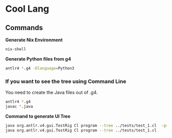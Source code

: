 # Cool Lang

## Commands
**Generate Nix Environment**
```sh
nix-shell
```

**Generate Python files from g4**
```sh
antlr4 *.g4 -Dlanguage=Python3
```

### If you want to see the tree using Command Line
You need to create the Java files out of .g4.
```sh
antlr4 *.g4
javac *.java
```

**Command to generate UI Tree**
```sh
java org.antlr.v4.gui.TestRig Cl program --tree ../tests/test_1.cl  -gui
java org.antlr.v4.gui.TestRig Cl program --tree ../tests/test_1.cl
```
